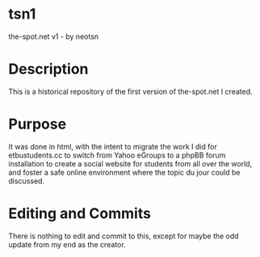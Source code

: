 tsn1
====

the-spot.net v1 - by neotsn

Description
====
This is a historical repository of the first version of the-spot.net I created.

Purpose
====
It was done in html, with the intent to migrate the work I did for etbustudents.cc to
switch from Yahoo eGroups to a phpBB forum installation to create a social website for
students from all over the world, and foster a safe online environment where the topic
du jour could be discussed.

Editing and Commits
====
There is nothing to edit and commit to this, except for maybe the odd update from my end
as the creator.
